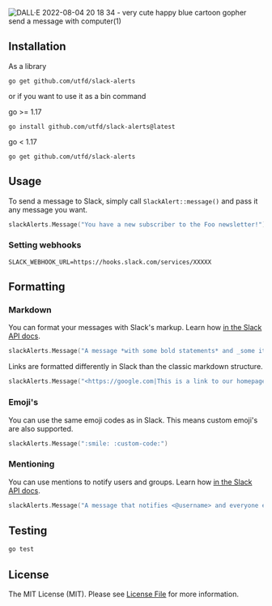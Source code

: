 ![DALL·E 2022-08-04 20 18 34 - very cute happy blue cartoon gopher send a message with computer(1)](https://user-images.githubusercontent.com/109267960/182912478-cc4e4910-5524-4067-993d-1696db25358c.png)

## Installation

As a library

```shell
go get github.com/utfd/slack-alerts
```

or if you want to use it as a bin command

go >= 1.17
```shell
go install github.com/utfd/slack-alerts@latest
```

go < 1.17
```shell
go get github.com/utfd/slack-alerts
```

## Usage

To send a message to Slack, simply call `SlackAlert::message()` and pass it any message you want.

```go
slackAlerts.Message("You have a new subscriber to the Foo newsletter!")
```



### Setting webhooks

```.env
SLACK_WEBHOOK_URL=https://hooks.slack.com/services/XXXXX
```

## Formatting

### Markdown
You can format your messages with Slack's markup. Learn how [in the Slack API docs](https://slack.com/help/articles/202288908-Format-your-messages).

```go
slackAlerts.Message("A message *with some bold statements* and _some italicized text_.")
```

Links are formatted differently in Slack than the classic markdown structure.

```go
slackAlerts.Message("<https://google.com|This is a link to our homepage>")
```

### Emoji's

You can use the same emoji codes as in Slack. This means custom emoji's are also supported.
```go
slackAlerts.Message(":smile: :custom-code:")
```

### Mentioning

You can use mentions to notify users and groups. Learn how [in the Slack API docs](https://api.slack.com/reference/surfaces/formatting#mentioning-users).
```go
slackAlerts.Message("A message that notifies <@username> and everyone else who is <!here>")
```

## Testing

```bash
go test
```

## License

The MIT License (MIT). Please see [License File](LICENSE.md) for more information.
